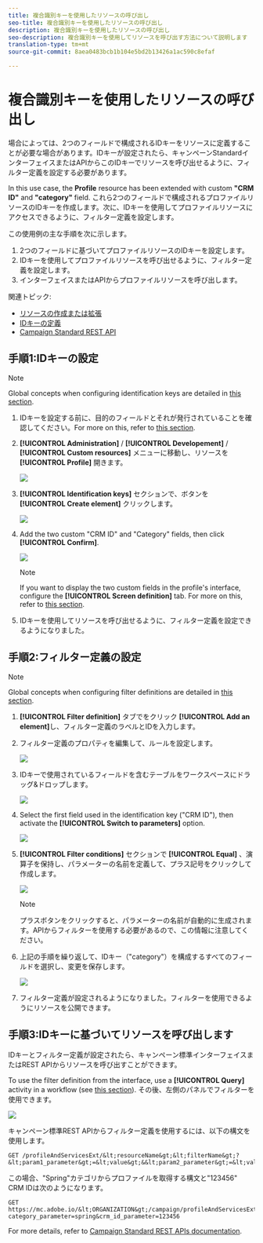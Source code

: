 ```yaml
---
title: 複合識別キーを使用したリソースの呼び出し
seo-title: 複合識別キーを使用したリソースの呼び出し
description: 複合識別キーを使用したリソースの呼び出し
seo-description: 複合識別キーを使用してリソースを呼び出す方法について説明します
translation-type: tm+mt
source-git-commit: 8aea0483bcb1b104e5bd2b13426a1ac590c8efaf

---
```



# 複合識別キーを使用したリソースの呼び出し

場合によっては、2つのフィールドで構成されるIDキーをリソースに定義することが必要な場合があります。IDキーが設定されたら、キャンペーンStandardインターフェイスまたはAPIからこのIDキーでリソースを呼び出せるように、フィルター定義を設定する必要があります。

In this use case, the **Profile** resource has been extended with custom **"CRM ID"** and **"category"** field. これら2つのフィールドで構成されるプロファイルリソースのIDキーを作成します。次に、IDキーを使用してプロファイルリソースにアクセスできるように、フィルター定義を設定します。

この使用例の主な手順を次に示します。

1. 2つのフィールドに基づいてプロファイルリソースのIDキーを設定します。
1. IDキーを使用してプロファイルリソースを呼び出せるように、フィルター定義を設定します。
1. インターフェイスまたはAPIからプロファイルリソースを呼び出します。

関連トピック:

* [リソースの作成または拡張](../../developing/using/creating-or-extending-the-resource.md)
* [IDキーの定義](../../developing/using/configuring-the-resource-s-data-structure.md#defining-identification-keys)
* [Campaign Standard REST API](https://docs.campaign.adobe.com/doc/standard/en/api/ACS_API.html)

## 手順1:IDキーの設定

>[!NOTE]
> Global concepts when configuring identification keys are detailed in [this section](../../developing/using/configuring-the-resource-s-data-structure.md#defining-identification-keys).

1. IDキーを設定する前に、目的のフィールドとそれが発行されていることを確認してください。For more on this, refer to [this section](../../developing/using/creating-or-extending-the-resource.md).

1. **[!UICONTROL Administration]** / **[!UICONTROL Developement]** / **[!UICONTROL Custom resources]** メニューに移動し、リソースを **[!UICONTROL Profile]** 開きます。

   ![](assets/uc_idkey1.png)

1. **[!UICONTROL Identification keys]** セクションで、ボタンを **[!UICONTROL Create element]** クリックします。

   ![](assets/uc_idkey2.png)

1. Add the two custom "CRM ID" and "Category" fields, then click **[!UICONTROL Confirm]**.

   ![](assets/uc_idkey3.png)

   >[!NOTE]
   > If you want to display the two custom fields in the profile's interface, configure the **[!UICONTROL Screen definition]** tab. For more on this, refer to [this section](../../developing/using/configuring-the-screen-definition.md).

1. IDキーを使用してリソースを呼び出せるように、フィルター定義を設定できるようになりました。

## 手順2:フィルター定義の設定

>[!NOTE]
> Global concepts when configuring filter definitions are detailed in [this section](../../developing/using/configuring-filter-definition.md).

1. **[!UICONTROL Filter definition]** タブでをクリック **[!UICONTROL Add an element]**&#x200B;し、フィルター定義のラベルとIDを入力します。

1. フィルター定義のプロパティを編集して、ルールを設定します。

   ![](assets/uc_idkey4.png)

1. IDキーで使用されているフィールドを含むテーブルをワークスペースにドラッグ&amp;ドロップします。

   ![](assets/uc_idkey5.png)

1. Select the first field used in the identification key ("CRM ID"), then activate the **[!UICONTROL Switch to parameters]** option.

   ![](assets/uc_idkey6.png)

1. **[!UICONTROL Filter conditions]** セクションで **[!UICONTROL Equal]** 、演算子を保持し、パラメーターの名前を定義して、プラス記号をクリックして作成します。

   ![](assets/uc_idkey7.png)

   >[!NOTE]
   > プラスボタンをクリックすると、パラメーターの名前が自動的に生成されます。APIからフィルターを使用する必要があるので、この情報に注意してください。

1. 上記の手順を繰り返して、IDキー（"category"）を構成するすべてのフィールドを選択し、変更を保存します。

   ![](assets/uc_idkey8.png)

1. フィルター定義が設定されるようになりました。フィルターを使用できるようにリソースを公開できます。

## 手順3:IDキーに基づいてリソースを呼び出します

IDキーとフィルター定義が設定されたら、キャンペーン標準インターフェイスまたはREST APIからリソースを呼び出すことができます。

To use the filter definition from the interface, use a **[!UICONTROL Query]** activity in a workflow (see [this section](../../automating/using/query.md)). その後、左側のパネルでフィルターを使用できます。

![](assets/uc_idkey9.png)

キャンペーン標準REST APIからフィルター定義を使用するには、以下の構文を使用します。

```
GET /profileAndServicesExt/&lt;resourceName&gt;&lt;filterName&gt;?&lt;param1_parameter&gt;=&lt;value&gt;&&lt;param2_parameter&gt;=&lt;value&gt;
```

この場合、"Spring"カテゴリからプロファイルを取得する構文と"123456" CRM IDは次のようになります。

```
GET https://mc.adobe.io/&lt;ORGANIZATION&gt;/campaign/profileAndServicesExt/profile/identification_key?category_parameter=spring&crm_id_parameter=123456
```

For more details, refer to [Campaign Standard REST APIs documentation](https://docs.campaign.adobe.com/doc/standard/en/api/ACS_API.html#filtering).